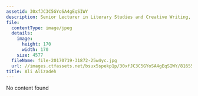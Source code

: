 ```yaml
---
assetid: 30xfJC3C5GYoSA4gEqSIWY
description: Senior Lecturer in Literary Studies and Creative Writing, Monash University
file:
  contentType: image/jpeg
  details:
    image:
      height: 170
      width: 170
    size: 4577
  fileName: file-20170719-31872-25w4yc.jpg
  url: //images.ctfassets.net/bsux5spekp1p/30xfJC3C5GYoSA4gEqSIWY/81655fd0bd7cde75c3ad3f442124937e/file-20170719-31872-25w4yc.jpg
title: Ali Alizadeh
---
```

No content found